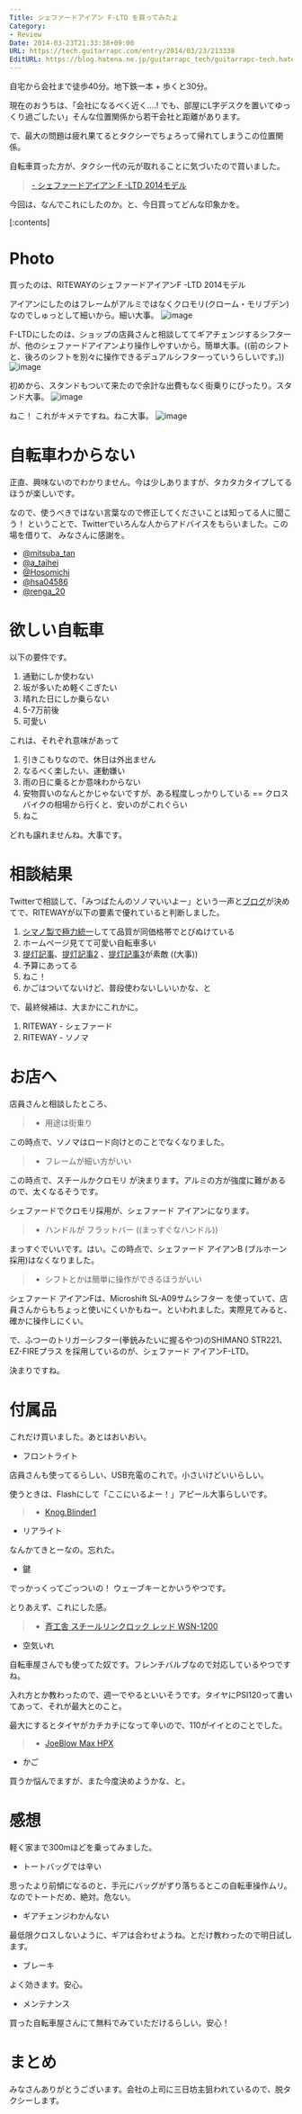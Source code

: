 ```yaml
---
Title: シェファードアイアン F-LTD を買ってみたよ
Category:
- Review
Date: 2014-03-23T21:33:38+09:00
URL: https://tech.guitarrapc.com/entry/2014/03/23/213338
EditURL: https://blog.hatena.ne.jp/guitarrapc_tech/guitarrapc-tech.hatenablog.com/atom/entry/12921228815720495104
---
```


自宅から会社まで徒歩40分。地下鉄一本 + 歩くと30分。

現在のおうちは、「会社になるべく近く....! でも、部屋にL字デスクを置いてゆっくり過ごしたい」そんな位置関係から若干会社と距離があります。

で、最大の問題は疲れ果てるとタクシーでちょろって帰れてしまうこの位置関係。

自転車買った方が、タクシー代の元が取れることに気づいたので買いました。

> [- シェファードアイアン F -LTD 2014モデル](https://www.riteway-jp.com/bicycle/riteway/2014/9732514.html)

今回は、なんでこれにしたのか。と、今日買ってどんな印象かを。


[:contents]

# Photo

買ったのは、RITEWAYのシェファードアイアンF -LTD 2014モデル

アイアンにしたのはフレームがアルミではなくクロモリ(クローム・モリブデン)なのでしゅっとして細いから。細い大事。
![image](https://cdn-ak.f.st-hatena.com/images/fotolife/g/guitarrapc_tech/20140323/20140323192608.jpg)

F-LTDにしたのは、ショップの店員さんと相談しててギアチェンジするシフター が、他のシェファードアイアンより操作しやすいから。簡単大事。((前のシフトと、後ろのシフトを別々に操作できるデュアルシフターっていうらしいです。))
![image](https://cdn-ak.f.st-hatena.com/images/fotolife/g/guitarrapc_tech/20140323/20140323192638.jpg)

初めから、スタンドもついて来たので余計な出費もなく街乗りにぴったり。スタンド大事。
![image](https://cdn-ak.f.st-hatena.com/images/fotolife/g/guitarrapc_tech/20140323/20140323192648.jpg)

ねこ！ これがキメテですね。ねこ大事。
![image](https://cdn-ak.f.st-hatena.com/images/fotolife/g/guitarrapc_tech/20140323/20140323192622.jpg)


# 自転車わからない

正直、興味ないのでわかりません。今は少しありますが、タカタカタイプしてるほうが楽しいです。

なので、使うべきではない言葉なので修正してくださいことは知ってる人に聞こう！ ということで、Twitterでいろんな人からアドバイスをもらいました。この場を借りて、 みなさんに感謝を。

- [@mitsuba_tan](https://twitter.com/mitsuba_tan)
- [@a_taihei](https://twitter.com/a_taihei)
- [@Hosomichi](https://twitter.com/Hosomichi)
- [@hsa04586 ](https://twitter.com/hsa04586)
- [@renga_20](https://twitter.com/renga_20)

# 欲しい自転車

以下の要件です。

1. 通勤にしか使わない
2. 坂が多いため軽くこぎたい
3. 晴れた日にしか乗らない
4. 5-7万前後
5. 可愛い

これは、それぞれ意味があって

1. 引きこもりなので、休日は外出ません
2. なるべく楽したい、運動嫌い
3. 雨の日に乗るとか意味わからない
4. 安物買いのなんとかじゃないですが、ある程度しっかりしている == クロスバイクの相場から行くと、安いのがこれぐらい
5. ねこ

どれも譲れませんね。大事です。

# 相談結果

Twitterで相談して、「みつばたんのソノマいいよー」という一声と[ブログ](https://c-mitsuba.hatenablog.com/entry/2014/01/26/223754)が決めてで、RITEWAYが以下の要素で優れていると判断しました。

1. [シマノ製で極力統一](https://www.riteway-jp.com/bicycle/riteway/2014/s9732514.html)してて品質が同価格帯でとびぬけている
2. ホームページ見てて可愛い自転車多い
3. [提灯記事](https://c-mitsuba.hatenablog.com/entries/2014/01/26)、[提灯記事2](https://ameblo.jp/kechappumegane/entry-11502296466.html) 、[提灯記事3](https://ameblo.jp/kechappumegane/entry-11590915235.html)が素敵 ((大事))
4. 予算にあってる
5. ねこ！
6. かごはついてないけど、普段使わないしいいかな、と

で、最終候補は、大まかにこれかに。

1. RITEWAY - シェファード
2. RITEWAY - ソノマ

# お店へ

店員さんと相談したところ、

> - 用途は街乗り

この時点で、ソノマはロード向けとのことでなくなりました。

> - フレームが細い方がいい

この時点で、スチールかクロモリ  が決まります。アルミの方が強度に難があるので、太くなるそうです。

シェファードでクロモリ採用が、シェファード アイアンになります。

> - ハンドルが フラットバー ((まっすぐなハンドル))

まっすぐでいいです。はい。この時点で、シェファード アイアンB (ブルホーン採用)はなくなりました。


> - シフトとかは簡単に操作ができるほうがいい

シェファード アイアンFは、Microshift SL-A09サムシフター を使っていて、店員さんからもちょっと使いにくいかもねー。といわれました。実際見てみると、確かに操作しにくい。

で、ふつーのトリガーシフター(拳銃みたいに握るやつ)のSHIMANO STR221、 EZ-FIREプラス を採用しているのが、シェファード アイアンF-LTD。

決まりですね。

# 付属品

これだけ買いました。あとはおいおい。

- フロントライト

店員さんも使ってるらしい、USB充電のこれで。小さいけどいいらしい。

使うときは、Flashにして「ここにいるよー！」アピール大事らしいです。

> - [Knog.Blinder1](https://www.diatechproducts.com/news/2012-1011.html)

- リアライト

なんかてきとーなの。忘れた。

- 鍵

でっかっくってごっついの！ ウェーブキーとかいうやつです。

とりあえず、これにした感。

> - [斉工舎 スチールリンクロック レッド WSN-1200](https://www.amazon.co.jp/%E6%96%89%E5%B7%A5%E8%88%8E-SAIKO-WSN-1200-%E3%82%B9%E3%83%81%E3%83%BC%E3%83%AB%E3%83%AA%E3%83%B3%E3%82%AF%E3%83%AD%E3%83%83%E3%82%AF-%E3%83%AC%E3%83%83%E3%83%89/dp/B001HRPVRC)

- 空気いれ

自転車屋さんでも使ってた奴です。フレンチバルブなので対応しているやつですね。

入れ方とか教わったので、週一でやるといいそうです。タイヤにPSI120って書いてあって、それが最大とのこと。

最大にするとタイヤがカチカチになって辛いので、110がイイとのことでした。

> - [JoeBlow Max HPX](https://topeak.jp/pump/ppf05800.html)

- かご

買うか悩んでますが、また今度決めようかな、と。

# 感想

軽く家まで300mほどを乗ってみました。

- トートバッグでは辛い

思ったより前傾になるのと、手元にバッグがずり落ちるとこの自転車操作ムリ。なのでトートだめ、絶対。危ない。

- ギアチェンジわかんない

最低限クロスしないように、ギアは合わせようね。とだけ教わったので明日試します。

- ブレーキ

よく効きます。安心。

- メンテナンス

買った自転車屋さんにて無料でみていただけるらしい。安心！

# まとめ

みなさんありがとうございます。会社の上司に三日坊主狙われているので、脱タクシーします。
